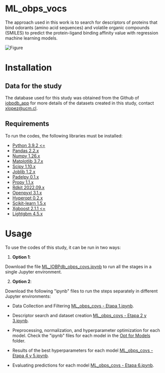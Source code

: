 # ML_obps_vocs

The approach used in this work is to search for descriptors of proteins that bind odorants (amino acid sequences) and volatile organic compounds (SMILES) to predict the protein-ligand binding affinity value with regression machine learning models.

![Figure](https://github.com/Glarah453/ML_obps_vocs/blob/main/figures/Esquema%20de%20Flujo%20de%20trabajo.jpg)

# Installation

## Data for the study

The database used for this study was obtained from the Github of [iobpdb_app](https://github.com/sshuklz/iobpdb_app.git) for more details of the datasets created in this study, contact xlopez@ucm.cl.

## Requirements

To run the codes, the following libraries must be installed:

*   [Python 3.9.2 <=](https://www.python.org/downloads/)
*   [Pandas 2.2.x](https://pandas.pydata.org/docs/getting_started/install.html)
*   [Numpy 1.26.x](https://numpy.org/install/)
*   [Matplotlib 3.7.x](https://matplotlib.org/3.7.0/)
*   [Scipy 1.10.x](https://scipy.org/install/)
*   [Joblib 1.2.x](https://joblib.readthedocs.io/en/stable/installing.html)
*   [Padelpy 0.1.x](https://pypi.org/project/padelpy/)
*   [Propy 1.1.x](https://pypi.org/project/propy3/)
*   [Rdkit 2022.09.x](https://www.rdkit.org/docs/Install.html)
*   [Openpyxl 3.1.x](https://openpyxl.readthedocs.io/en/stable/tutorial.html)
*   [Hyperopt 0.2.x](https://hyperopt.github.io/hyperopt/)
*   [Scikit-learn 1.5.x](https://scikit-learn.org/1.5/install.html)
*   [Xgboost 2.1.1 <=](https://xgboost.readthedocs.io/en/latest/install.html)
*   [Lightgbm 4.5.x](https://lightgbm.readthedocs.io/en/latest/Installation-Guide.html)


# Usage

To use the codes of this study, it can be run in two ways:

1. **Option 1**:

Download the file [ML_IOBPdb_obps_covs.ipynb](https://github.com/Glarah453/ML_obps_vocs/blob/main/ML_IOBPdb_obps_covs.ipynb) to run all the stages in a single Jupyter environment.

2. **Option 2**:

Download the following "ipynb" files to run the steps separately in different Jupyter environments:

* Data Collection and Filtering [ML_obps_covs - Etapa 1.ipynb](https://github.com/Glarah453/ML_obps_vocs/blob/main/ML_obps_covs%20-%20Etapa%201.ipynb). 

* Descriptor search and dataset creation [ML_obps_covs - Etapa 2 y 3.ipynb](https://github.com/Glarah453/ML_obps_vocs/blob/main/ML_obps_covs%20-%20Etapa%202%20y%203.ipynb). 

* Preprocessing, normalization, and hyperparameter optimization for each model. Check the "ipynb" files for each model in the [Opt for Models](https://github.com/Glarah453/ML_obps_vocs/tree/main/Opt%20for%20Models) folder.

* Results of the best hyperparameters for each model [ML_obps_covs - Etapa 4 y 5.ipynb](https://github.com/Glarah453/ML_obps_vocs/blob/main/ML_obps_covs%20-%20Etapa%204%2C%205.ipynb).

* Evaluating predictions for each model [ML_obps_covs - Etapa 6.ipynb](https://github.com/Glarah453/ML_obps_vocs/blob/main/ML_obps_covs%20-%20Etapa%206.ipynb).